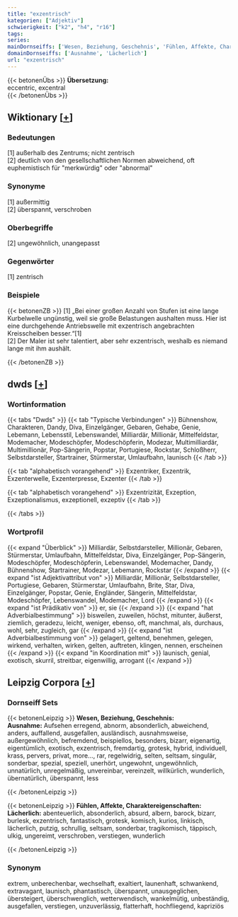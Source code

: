 ```yaml
---
title: "exzentrisch"
kategorien: ["Adjektiv"]
schwierigkeit: ["k2", "h4", "r16"]
tags:
series:
mainDornseiffs: ['Wesen, Beziehung, Geschehnis', 'Fühlen, Affekte, Charaktereigenschaften']
domainDornseiffs: ['Ausnahme', 'Lächerlich']
url: "exzentrisch"
---
```


{{< betonenÜbs >}}
**Übersetzung:**  
eccentric, excentral  
{{< /betonenÜbs >}}

## Wiktionary [[+](https://de.wiktionary.org/wiki/exzentrisch)]

### Bedeutungen
[1] außerhalb des Zentrums; nicht zentrisch  
[2] deutlich von den gesellschaftlichen Normen abweichend, oft euphemistisch für "merkwürdig" oder "abnormal"  

### Synonyme
[1] außermittig  
[2] überspannt, verschroben  

### Oberbegriffe
[2] ungewöhnlich, unangepasst  

### Gegenwörter
[1] zentrisch  

### Beispiele
{{< betonenZB >}}
[1] „Bei einer großen Anzahl von Stufen ist eine lange Kurbelwelle ungünstig, weil sie große Belastungen aushalten muss. Hier ist eine durchgehende Antriebswelle mit exzentrisch angebrachten Kreisscheiben besser.“[1]  
[2] Der Maler ist sehr talentiert, aber sehr exzentrisch, weshalb es niemand lange mit ihm aushält.  

{{< /betonenZB >}}


## dwds [[+](https://www.dwds.de/wb/exzentrisch)]

### Wortinformation
{{< tabs "Dwds" >}}
{{< tab "Typische Verbindungen" >}}
Bühnenshow, Charakteren, Dandy, Diva, Einzelgänger, Gebaren, Gehabe, Genie, Lebemann, Lebensstil, Lebenswandel, Milliardär, Millionär, Mittelfeldstar, Modemacher, Modeschöpfer, Modeschöpferin, Modezar, Multimilliardär, Multimillionär, Pop-Sängerin, Popstar, Portugiese, Rockstar, Schloßherr, Selbstdarsteller, Startrainer, Stürmerstar, Umlaufbahn, launisch
{{< /tab >}}

{{< tab "alphabetisch vorangehend" >}}
Exzentriker, Exzentrik, Exzenterwelle, Exzenterpresse, Exzenter
{{< /tab >}}

{{< tab "alphabetisch vorangehend" >}}
Exzentrizität, Exzeption, Exzeptionalismus, exzeptionell, exzeptiv
{{< /tab >}}

{{< /tabs >}}

### Wortprofil
{{< expand "Überblick" >}} Milliardär, Selbstdarsteller, Millionär, Gebaren, Stürmerstar, Umlaufbahn, Mittelfeldstar, Diva, Einzelgänger, Pop-Sängerin, Modeschöpfer, Modeschöpferin, Lebenswandel, Modemacher, Dandy, Bühnenshow, Startrainer, Modezar, Lebemann, Rockstar {{< /expand >}}
{{< expand "ist Adjektivattribut von" >}} Milliardär, Millionär, Selbstdarsteller, Portugiese, Gebaren, Stürmerstar, Umlaufbahn, Brite, Star, Diva, Einzelgänger, Popstar, Genie, Engländer, Sängerin, Mittelfeldstar, Modeschöpfer, Lebenswandel, Modemacher, Lord {{< /expand >}}
{{< expand "ist Prädikativ von" >}} er, sie {{< /expand >}}
{{< expand "hat Adverbialbestimmung" >}} bisweilen, zuweilen, höchst, mitunter, äußerst, ziemlich, geradezu, leicht, weniger, ebenso, oft, manchmal, als, durchaus, wohl, sehr, zugleich, gar {{< /expand >}}
{{< expand "ist Adverbialbestimmung von" >}} gelagert, geltend, benehmen, gelegen, wirkend, verhalten, wirken, gelten, auftreten, klingen, nennen, erscheinen {{< /expand >}}
{{< expand "in Koordination mit" >}} launisch, genial, exotisch, skurril, streitbar, eigenwillig, arrogant {{< /expand >}}

## Leipzig Corpora [[+](https://corpora.uni-leipzig.de/en/res?word=exzentrisch&corpusId=deu_newscrawl-public_2018)]

### Dornseiff Sets
{{< betonenLeipzig >}}
**Wesen, Beziehung, Geschehnis:**  
**Ausnahme:** Aufsehen erregend, abnorm, absonderlich, abweichend, anders, auffallend, ausgefallen, ausländisch, ausnahmsweise, außergewöhnlich, befremdend, beispiellos, besonders, bizarr, eigenartig, eigentümlich, exotisch, exzentrisch, fremdartig, grotesk, hybrid, individuell, krass, pervers, privat, more..., rar, regelwidrig, selten, seltsam, singulär, sonderbar, spezial, speziell, unerhört, ungewohnt, ungewöhnlich, unnatürlich, unregelmäßig, unvereinbar, vereinzelt, willkürlich, wunderlich, übernatürlich, überspannt, less  

{{< /betonenLeipzig >}}


{{< betonenLeipzig >}}
**Fühlen, Affekte, Charaktereigenschaften:**  
**Lächerlich:** abenteuerlich, absonderlich, absurd, albern, barock, bizarr, burlesk, exzentrisch, fantastisch, grotesk, komisch, kurios, linkisch, lächerlich, putzig, schrullig, seltsam, sonderbar, tragikomisch, täppisch, ulkig, ungereimt, verschroben, verstiegen, wunderlich  

{{< /betonenLeipzig >}}

### Synonym
extrem, unberechenbar, wechselhaft, exaltiert, launenhaft, schwankend, extravagant, launisch, phantastisch, überspannt, unausgeglichen, übersteigert, überschwenglich, wetterwendisch, wankelmütig, unbeständig, ausgefallen, verstiegen, unzuverlässig, flatterhaft, hochfliegend, kapriziös


